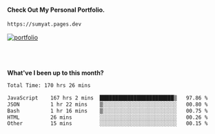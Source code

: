 #### Check Out My Personal Portfolio.
````bash
https://sumyat.pages.dev
````

<a href='https://sumyat.pages.dev/'>
    <img src='https://github.com/sumyat-aung/sumyat-aung/assets/108873224/c9b4f2be-c585-4dd3-84e1-692c3854a6d8' alt='portfolio' align='center' />
</a>


<br />
<br />


<br />
<br />

**What've I been up to this month?**

<!--START_SECTION:waka-->

```txt
Total Time: 170 hrs 26 mins

JavaScript    167 hrs 2 mins  ████████████████████████▒   97.86 %
JSON          1 hr 22 mins    ▒░░░░░░░░░░░░░░░░░░░░░░░░   00.80 %
Bash          1 hr 16 mins    ▒░░░░░░░░░░░░░░░░░░░░░░░░   00.75 %
HTML          26 mins         ░░░░░░░░░░░░░░░░░░░░░░░░░   00.26 %
Other         15 mins         ░░░░░░░░░░░░░░░░░░░░░░░░░   00.15 %
```

<!--END_SECTION:waka-->




